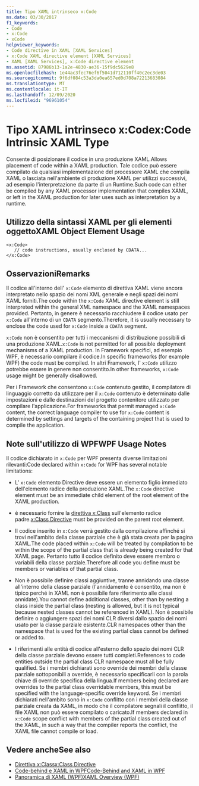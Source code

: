 ```yaml
---
title: Tipo XAML intrinseco x:Code
ms.date: 03/30/2017
f1_keywords:
- Code
- x:Code
- xCode
helpviewer_keywords:
- Code directive in XAML [XAML Services]
- x:Code XAML directive element [XAML Services]
- XAML [XAML Services], x:Code directive element
ms.assetid: 87986b13-1a2e-4830-ae36-15f9dc5629e8
ms.openlocfilehash: 1e44ac3fec76ef6f5041d712110ff40c2ec3de03
ms.sourcegitcommit: 9f6df084c53a3da0ea657ed0d708a72213683084
ms.translationtype: MT
ms.contentlocale: it-IT
ms.lasthandoff: 12/09/2020
ms.locfileid: "96961054"
---
```

# <a name="xcode-intrinsic-xaml-type"></a><span data-ttu-id="8c44c-102">Tipo XAML intrinseco x:Code</span><span class="sxs-lookup"><span data-stu-id="8c44c-102">x:Code Intrinsic XAML Type</span></span>
<span data-ttu-id="8c44c-103">Consente di posizionare il codice in una produzione XAML.</span><span class="sxs-lookup"><span data-stu-id="8c44c-103">Allows placement of code within a XAML production.</span></span> <span data-ttu-id="8c44c-104">Tale codice può essere compilato da qualsiasi implementazione del processore XAML che compila XAML o lasciata nell'ambiente di produzione XAML per utilizzi successivi, ad esempio l'interpretazione da parte di un Runtime.</span><span class="sxs-lookup"><span data-stu-id="8c44c-104">Such code can either be compiled by any XAML processor implementation that compiles XAML, or left in the XAML production for later uses such as interpretation by a runtime.</span></span>

## <a name="xaml-object-element-usage"></a><span data-ttu-id="8c44c-105">Utilizzo della sintassi XAML per gli elementi oggetto</span><span class="sxs-lookup"><span data-stu-id="8c44c-105">XAML Object Element Usage</span></span>

```xaml
<x:Code>
   // code instructions, usually enclosed by CDATA...
</x:Code>
```

## <a name="remarks"></a><span data-ttu-id="8c44c-106">Osservazioni</span><span class="sxs-lookup"><span data-stu-id="8c44c-106">Remarks</span></span>

<span data-ttu-id="8c44c-107">Il codice all'interno dell' `x:Code` elemento di direttiva XAML viene ancora interpretato nello spazio dei nomi XML generale e negli spazi dei nomi XAML forniti.</span><span class="sxs-lookup"><span data-stu-id="8c44c-107">The code within the `x:Code` XAML directive element is still interpreted within the general XML namespace and the XAML namespaces provided.</span></span> <span data-ttu-id="8c44c-108">Pertanto, in genere è necessario racchiudere il codice usato per `x:Code` all'interno di un `CDATA` segmento.</span><span class="sxs-lookup"><span data-stu-id="8c44c-108">Therefore, it is usually necessary to enclose the code used for `x:Code` inside a `CDATA` segment.</span></span>

<span data-ttu-id="8c44c-109">`x:Code` non è consentito per tutti i meccanismi di distribuzione possibili di una produzione XAML.</span><span class="sxs-lookup"><span data-stu-id="8c44c-109">`x:Code` is not permitted for all possible deployment mechanisms of a XAML production.</span></span> <span data-ttu-id="8c44c-110">In Framework specifici, ad esempio WPF, è necessario compilare il codice.</span><span class="sxs-lookup"><span data-stu-id="8c44c-110">In specific frameworks (for example WPF) the code must be compiled.</span></span> <span data-ttu-id="8c44c-111">In altri Framework, l' `x:Code` utilizzo potrebbe essere in genere non consentito.</span><span class="sxs-lookup"><span data-stu-id="8c44c-111">In other frameworks, `x:Code` usage might be generally disallowed.</span></span>

<span data-ttu-id="8c44c-112">Per i Framework che consentono `x:Code` contenuto gestito, il compilatore di linguaggio corretto da utilizzare per il `x:Code` contenuto è determinato dalle impostazioni e dalle destinazioni del progetto contenitore utilizzato per compilare l'applicazione.</span><span class="sxs-lookup"><span data-stu-id="8c44c-112">For frameworks that permit managed `x:Code` content, the correct language compiler to use for `x:Code` content is determined by settings and targets of the containing project that is used to compile the application.</span></span>

## <a name="wpf-usage-notes"></a><span data-ttu-id="8c44c-113">Note sull'utilizzo di WPF</span><span class="sxs-lookup"><span data-stu-id="8c44c-113">WPF Usage Notes</span></span>

<span data-ttu-id="8c44c-114">Il codice dichiarato in `x:Code` per WPF presenta diverse limitazioni rilevanti:</span><span class="sxs-lookup"><span data-stu-id="8c44c-114">Code declared within `x:Code` for WPF has several notable limitations:</span></span>

- <span data-ttu-id="8c44c-115">L' `x:Code` elemento Directive deve essere un elemento figlio immediato dell'elemento radice della produzione XAML.</span><span class="sxs-lookup"><span data-stu-id="8c44c-115">The `x:Code` directive element must be an immediate child element of the root element of the XAML production.</span></span>

- <span data-ttu-id="8c44c-116">è necessario fornire la [direttiva x:Class](xclass-directive.md) sull'elemento radice padre.</span><span class="sxs-lookup"><span data-stu-id="8c44c-116">[x:Class Directive](xclass-directive.md) must be provided on the parent root element.</span></span>

- <span data-ttu-id="8c44c-117">Il codice inserito in `x:Code` verrà gestito dalla compilazione affinché si trovi nell'ambito della classe parziale che è già stata creata per la pagina XAML.</span><span class="sxs-lookup"><span data-stu-id="8c44c-117">The code placed within `x:Code` will be treated by compilation to be within the scope of the partial class that is already being created for that XAML page.</span></span> <span data-ttu-id="8c44c-118">Pertanto tutto il codice definito deve essere membro o variabili della classe parziale.</span><span class="sxs-lookup"><span data-stu-id="8c44c-118">Therefore all code you define must be members or variables of that partial class.</span></span>

- <span data-ttu-id="8c44c-119">Non è possibile definire classi aggiuntive, tranne annidando una classe all'interno della classe parziale (l'annidamento è consentito, ma non è tipico perché in XAML non è possibile fare riferimento alle classi annidate).</span><span class="sxs-lookup"><span data-stu-id="8c44c-119">You cannot define additional classes, other than by nesting a class inside the partial class (nesting is allowed, but it is not typical because nested classes cannot be referenced in XAML).</span></span> <span data-ttu-id="8c44c-120">Non è possibile definire o aggiungere spazi dei nomi CLR diversi dallo spazio dei nomi usato per la classe parziale esistente.</span><span class="sxs-lookup"><span data-stu-id="8c44c-120">CLR namespaces other than the namespace that is used for the existing partial class cannot be defined or added to.</span></span>

- <span data-ttu-id="8c44c-121">I riferimenti alle entità di codice all'esterno dello spazio dei nomi CLR della classe parziale devono essere tutti completi.</span><span class="sxs-lookup"><span data-stu-id="8c44c-121">References to code entities outside the partial class CLR namespace must all be fully qualified.</span></span> <span data-ttu-id="8c44c-122">Se i membri dichiarati sono override dei membri della classe parziale sottoponibili a override, è necessario specificarli con la parola chiave di override specifica della lingua.</span><span class="sxs-lookup"><span data-stu-id="8c44c-122">If members being declared are overrides to the partial class overridable members, this must be specified with the language-specific override keyword.</span></span> <span data-ttu-id="8c44c-123">Se i membri dichiarati nell'ambito sono in `x:Code` conflitto con i membri della classe parziale creata da XAML, in modo che il compilatore segnali il conflitto, il file XAML non può essere compilato o caricato.</span><span class="sxs-lookup"><span data-stu-id="8c44c-123">If members declared in `x:Code` scope conflict with members of the partial class created out of the XAML, in such a way that the compiler reports the conflict, the XAML file cannot compile or load.</span></span>

## <a name="see-also"></a><span data-ttu-id="8c44c-124">Vedere anche</span><span class="sxs-lookup"><span data-stu-id="8c44c-124">See also</span></span>

- [<span data-ttu-id="8c44c-125">Direttiva x:Class</span><span class="sxs-lookup"><span data-stu-id="8c44c-125">x:Class Directive</span></span>](xclass-directive.md)
- [<span data-ttu-id="8c44c-126">Code-behind e XAML in WPF</span><span class="sxs-lookup"><span data-stu-id="8c44c-126">Code-Behind and XAML in WPF</span></span>](../framework/wpf/advanced/code-behind-and-xaml-in-wpf.md)
- [<span data-ttu-id="8c44c-127">Panoramica di XAML (WPF)</span><span class="sxs-lookup"><span data-stu-id="8c44c-127">XAML Overview (WPF)</span></span>](../net/wpf/fundamentals/xaml.md)
